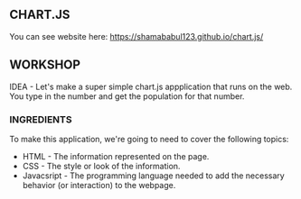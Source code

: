 CHART.JS
--------

You can see website here:  https://shamababul123.github.io/chart.js/

## WORKSHOP

IDEA - Let's make a super simple chart.js appplication that runs on the web. You type in the number and get the population for that number. 

### INGREDIENTS
To make this application, we're going to need to cover the following topics:
  * HTML - The information represented on the page.
  * CSS - The style or look of the information.
  * Javacsript - The programming language needed to add the necessary behavior (or interaction) to the webpage.
